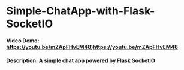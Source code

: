 # Simple-ChatApp-with-Flask-SocketIO
#### Video Demo:  https://youtu.be/mZApFHvEM48)https://youtu.be/mZApFHvEM48
#### Description: A simple chat app powered by Flask SocketIO
